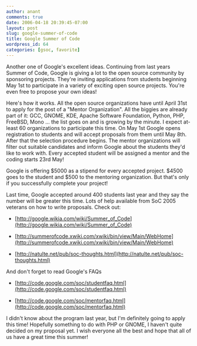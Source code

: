 ```yaml
---
author: anant
comments: true
date: 2006-04-18 20:39:45-07:00
layout: post
slug: google-summer-of-code
title: Google Summer of Code
wordpress_id: 64
categories: [gsoc, favorite]
---
```


Another one of Google's excellent ideas. Continuing from last years Summer of
Code, Google is giving a lot to the open source community by sponsoring
projects. They're inviting applications from students beginning May 1st to
participate in a variety of exciting open source projects. You're even free
to propose your own ideas!

Here's how it works. All the open source organizations have until April 31st
to apply for the post of a "Mentor Organization". All the biggies are already
part of it: GCC, GNOME, KDE, Apache Software Foundation, Python, PHP,
FreeBSD, Mono ... the list goes on and is growing by the minute. I expect
at-least 60 organizations to participate this time. On May 1st Google opens
registration to students and will accept proposals from them until May 8th.
After that the selection procedure begins. The mentor organizations will
filter out suitable candidates and inform Google about the students they'd
like to work with. Every accepted student will be assigned a mentor and the
coding starts 23rd May!

Google is offering $5000 as a stipend for every accepted project. $4500 goes
to the student and \$500 to the mentoring organization. But that's only if you
successfully complete your project!

Last time, Google accepted around 400 students last year and they say the
number will be greater this time. Lots of help available from SoC 2005
veterans on how to write proposals. Check out:

- [http://google.wikia.com/wiki/Summer_of_Code](http://google.wikia.com/wiki/Summer_of_Code)

- [http://summerofcode.xwiki.com/xwiki/bin/view/Main/WebHome](http://summerofcode.xwiki.com/xwiki/bin/view/Main/WebHome)

- [http://natulte.net/pub/soc-thoughts.html](http://natulte.net/pub/soc-thoughts.html)

And don't forget to read Google's FAQs

- [http://code.google.com/soc/studentfaq.html](http://code.google.com/soc/studentfaq.html)

- [http://code.google.com/soc/mentorfaq.html](http://code.google.com/soc/mentorfaq.html)

I didn't know about the program last year, but I'm definitely going to apply
this time! Hopefully something to do with PHP or GNOME, I haven't quite
decided on my proposal yet. I wish everyone all the best and hope that all of
us have a great time this summer!
